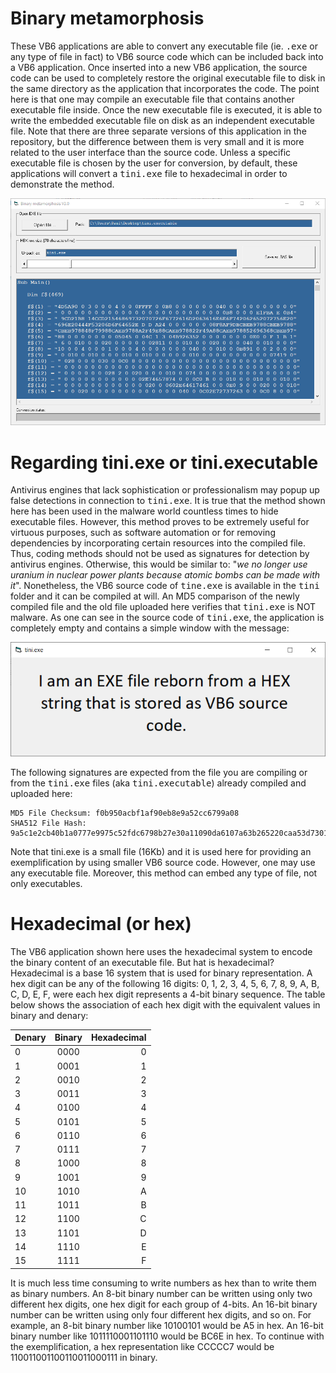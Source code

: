 # Binary metamorphosis

These VB6 applications are able to convert any executable file (ie. <kbd>.exe</kbd> or any type of file in fact) to VB6 source code which can be included back into a VB6 application. Once inserted into a new VB6 application, the source code can be used to completely restore the original executable file to disk in the same directory as the application that incorporates the code. The point here is that one may compile an executable file that contains another executable file inside. Once the new executable file is executed, it is able to write the embedded executable file on disk as an independent executable file. Note that there are three separate versions of this application in the repository, but the difference between them is very small and it is more related to the user interface than the source code. Unless a specific executable file is chosen by the user for conversion, by default, these applications will convert a <kbd>tini.exe</kbd> file to hexadecimal in order to demonstrate the method.

<img src="https://github.com/Gagniuc/Binary-metamorphosis/blob/main/img/1.png?raw=true" alt="Binary metamorphosis">

# Regarding tini.exe or tini.executable

Antivirus engines that lack sophistication or professionalism may popup up false detections in connection to <kbd>tini.exe</kbd>. It is true that the method shown here has been used in the malware world countless times to hide executable files. However, this method proves to be extremely useful for virtuous purposes, such as software automation or for removing dependencies by incorporating certain resources into the compiled file. Thus, coding methods should not be used as signatures for detection by antivirus engines. Otherwise, this would be similar to: "<i>we no longer use uranium in nuclear power plants because atomic bombs can be made with it</i>". Nonetheless, the VB6 source code of <kbd>tine.exe</kbd> is available in the <kbd>tini</kbd> folder and it can be compiled at will. An MD5 comparison of the newly compiled file and the old file uploaded here verifies that <kbd>tini.exe</kbd> is NOT malware. As one can see in the source code of <kbd>tini.exe</kbd>, the application is completely empty and contains a simple window with the message:

<img src="https://github.com/Gagniuc/Binary-metamorphosis/blob/main/img/tini.png" alt="tini.exe">

The following signatures are expected from the file you are compiling or from the <kbd>tini.exe</kbd> files (aka <kbd>tini.executable</kbd>) already compiled and uploaded here:

```
MD5 File Checksum: f0b950acbf1af90eb8e9a52cc6799a08
SHA512 File Hash:  9a5c1e2cb40b1a0777e9975c52fdc6798b27e30a11090da6107a63b265220caa53d7301c10920d91033c05233bd25c65c216a1ca274eb98e429c63de453ec394
```

Note that tini.exe is a small file (16Kb) and it is used here for providing an exemplification by using smaller VB6 source code. However, one may use any executable file. Moreover, this method can embed any type of file, not only executables.


# Hexadecimal (or hex)

The VB6 application shown here uses the hexadecimal system to encode the binary content of an executable file. But hat is hexadecimal? Hexadecimal is a base 16 system that is used for binary representation. A hex digit can be any of the following 16 digits: 0, 1, 2, 3, 4, 5, 6, 7, 8, 9, A, B, C, D, E, F, were each hex digit represents a 4-bit binary sequence. The table below shows the association of each hex digit with the equivalent values in binary and denary:

| Denary | Binary | Hexadecimal |
| :---   |  :---: |     ---:    |
| 0      | 0000   | 0           |
| 1      | 0001   | 1           |
| 2      | 0010   | 2           |
| 3      | 0011   | 3           |
| 4      | 0100   | 4           |
| 5      | 0101   | 5           |
| 6      | 0110   | 6           |
| 7      | 0111   | 7           |
| 8      | 1000   | 8           |
| 9      | 1001   | 9           |
| 10     | 1010   | A           |
| 11     | 1011   | B           |
| 12     | 1100   | C           |
| 13     | 1101   | D           |
| 14     | 1110   | E           |
| 15     | 1111   | F           |


It is much less time consuming to write numbers as hex than to write them as binary numbers. An 8-bit binary number can be written using only two different hex digits, one hex digit for each group of 4-bits. An 16-bit binary number can be written using only four different hex digits, and so on. For example, an 8-bit binary number like 10100101 would be A5 in hex. An 16-bit binary number like 1011110001101110 would be BC6E in hex. To continue with the exemplification, a hex representation like CCCCC7 would be 110011001100110011000111 in binary.
